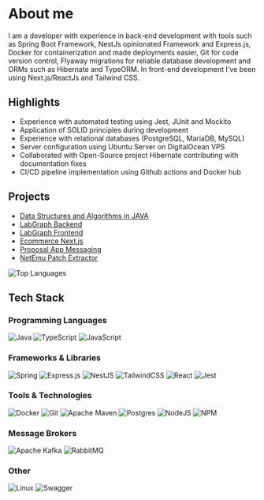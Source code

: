 # About me 

I am a developer with experience in back-end development with tools such as Spring Boot Framework, NestJs opinionated Framework and Express.js, Docker for containerization and made deployments easier, Git for code version control, Flyaway migrations for reliable database development and ORMs such as Hibernate and TypeORM. In front-end development I've been using Next.js/ReactJs and Tailwind CSS.

## Highlights

- Experience with automated testing using Jest, JUnit and Mockito
- Application of SOLID principles during development
- Experience with relational databases (PostgreSQL, MariaDB, MySQL)
- Server configuration using Ubuntu Server on DigitalOcean VPS
- Collaborated with Open-Source project Hibernate contributing with documentation fixes
- CI/CD pipeline implementation using Github actions and Docker hub

## Projects
- [Data Structures and Algorithms in JAVA](https://github.com/LeonardoMeireles55/Data-Structures-and-Algorithms-In-JAVA)
- [LabGraph Backend](https://github.com/LabGraphTeam/LabGraph-Back-End)
- [LabGraph Frontend](https://github.com/LabGraphTeam/LabGraph-Front-End)
- [Ecommerce Next.js](https://github.com/LeonardoMeireles55/Ecommerce-Next.Js)
- [Proposal App Messaging](https://github.com/LeonardoMeireles55/Proposal-App-Messaging)
- [NetEmu Patch Extractor](https://github.com/LeonardoMeireles55/NetEmuPatchExtractor)

![Top Languages](https://github-readme-stats.vercel.app/api/top-langs/?username=LeonardoMeireles55&hide_progress=true&show_icons=true&bg_color=00000000)

## Tech Stack

### Programming Languages
![Java](https://img.shields.io/badge/java-%23ED8B00.svg?style=for-the-badge&logo=java&logoColor=white)
![TypeScript](https://img.shields.io/badge/typescript-%23007ACC.svg?style=for-the-badge&logo=typescript&logoColor=white)
![JavaScript](https://img.shields.io/badge/javascript-%23323330.svg?style=for-the-badge&logo=javascript&logoColor=%23F7DF1E)

### Frameworks & Libraries
![Spring](https://img.shields.io/badge/spring-%236DB33F.svg?style=for-the-badge&logo=spring&logoColor=white)
![Express.js](https://img.shields.io/badge/express.js-%23404d59.svg?style=for-the-badge&logo=express&logoColor=%2361DAFB)
![NestJS](https://img.shields.io/badge/nestjs-%23E0234E.svg?style=for-the-badge&logo=nestjs&logoColor=white)
![TailwindCSS](https://img.shields.io/badge/tailwindcss-%2338B2AC.svg?style=for-the-badge&logo=tailwind-css&logoColor=white)
![React](https://img.shields.io/badge/react-%2320232a.svg?style=for-the-badge&logo=react&logoColor=%2361DAFB)
![Jest](https://img.shields.io/badge/-jest-%23C21325?style=for-the-badge&logo=jest&logoColor=white)

### Tools & Technologies
![Docker](https://img.shields.io/badge/docker-%230db7ed.svg?style=for-the-badge&logo=docker&logoColor=white)
![Git](https://img.shields.io/badge/git-%23F05033.svg?style=for-the-badge&logo=git&logoColor=white)
![Apache Maven](https://img.shields.io/badge/Apache%20Maven-C71A36?style=for-the-badge&logo=Apache%20Maven&logoColor=white)
![Postgres](https://img.shields.io/badge/postgres-%23316192.svg?style=for-the-badge&logo=postgresql&logoColor=white)
![NodeJS](https://img.shields.io/badge/node.js-6DA55F?style=for-the-badge&logo=node.js&logoColor=white)
![NPM](https://img.shields.io/badge/NPM-%23CB3837.svg?style=for-the-badge&logo=npm&logoColor=white)

### Message Brokers
![Apache Kafka](https://img.shields.io/badge/Apache%20Kafka-000?style=for-the-badge&logo=apachekafka)
![RabbitMQ](https://img.shields.io/badge/Rabbitmq-FF6600?style=for-the-badge&logo=rabbitmq&logoColor=white)

### Other
![Linux](https://img.shields.io/badge/Linux-FCC624?style=for-the-badge&logo=linux&logoColor=black)
![Swagger](https://img.shields.io/badge/-Swagger-%23Clojure?style=for-the-badge&logo=swagger&logoColor=white)
